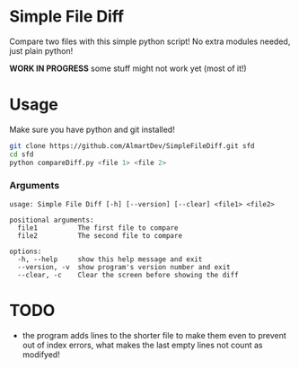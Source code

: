 # Simple File Diff
Compare two files with this simple python script!
No extra modules needed, just plain python!

**WORK IN PROGRESS** some stuff might not work yet (most of it!)

# Usage
Make sure you have python and git installed!
```sh
git clone https://github.com/AlmartDev/SimpleFileDiff.git sfd
cd sfd
python compareDiff.py <file 1> <file 2>
```

### Arguments
```
usage: Simple File Diff [-h] [--version] [--clear] <file1> <file2>

positional arguments:
  file1          The first file to compare
  file2          The second file to compare

options:
  -h, --help     show this help message and exit
  --version, -v  show program's version number and exit
  --clear, -c    Clear the screen before showing the diff

```

# TODO
- the program adds lines to the shorter file to make them even to prevent out of index errors, what makes the last empty lines not count as modifyed!
